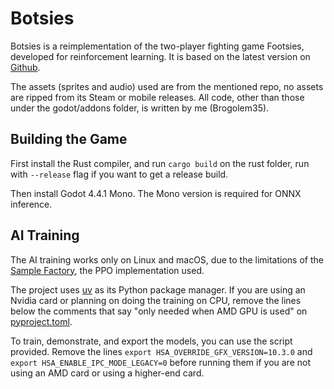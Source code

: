 # Botsies

Botsies is a reimplementation of the two-player fighting game Footsies, developed for reinforcement learning. It is based on the latest version on [Github](https://github.com/hifight/Footsies).

The assets (sprites and audio) used are from the mentioned repo, no assets are ripped from its Steam or mobile releases. All code, other than those under the godot/addons folder, is written by me (Brogolem35).

## Building the Game

First install the Rust compiler, and run `cargo build` on the rust folder, run with `--release` flag if you want to get a release build.

Then install Godot 4.4.1 Mono. The Mono version is required for ONNX inference.

## AI Training

The AI training works only on Linux and macOS, due to the limitations of the [Sample Factory](https://github.com/alex-petrenko/sample-factory), the PPO implementation used.

The project uses [uv](https://github.com/astral-sh/uv) as its Python package manager. If you are using an Nvidia card or planning on doing the training on CPU, remove the lines below the comments that say "only needed when AMD GPU is used" on [pyproject.toml](pyproject.toml).

To train, demonstrate, and export the models, you can use the script provided. Remove the lines `export HSA_OVERRIDE_GFX_VERSION=10.3.0` and `export HSA_ENABLE_IPC_MODE_LEGACY=0` before running them if you are not using an AMD card or using a higher-end card.
